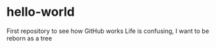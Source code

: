 # hello-world
First repository to see how GitHub works
Life is confusing, I want to be reborn as a tree

